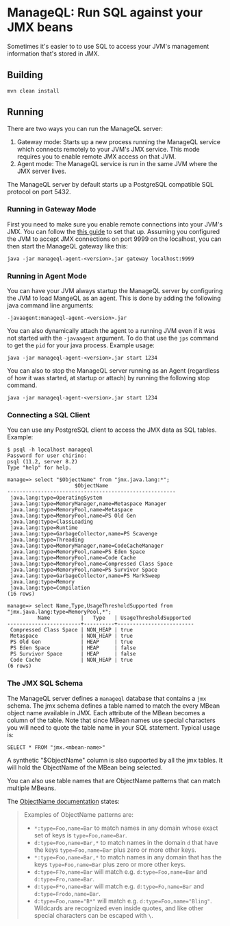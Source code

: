 # ManageQL: Run SQL against your JMX beans

Sometimes it's easier to to use SQL to access your JVM's management information that's stored in JMX.

## Building

    mvn clean install

## Running

There are two ways you can run the ManageQL server:

  1. Gateway mode: Starts up a new process running the ManageQL service which connects remotely to your
     JVM's JMX service.  This mode requires you to enable remote JMX access on that JVM.
  2. Agent mode: The ManageQL service is run in the same JVM where the JMX server lives.

The ManageQL server by default starts up a PostgreSQL compatible SQL protocol on port 5432.

### Running in Gateway Mode

First you need to make sure you enable remote connections into your JVM's JMX.  You can follow the
[this guide](https://docs.oracle.com/javase/tutorial/jmx/remote/jconsole.html) to set that up.
Assuming you configured the JVM to accept JMX connections on port 9999 on the localhost, you can then start the
ManageQL gateway like this:

    java -jar manageql-agent-<version>.jar gateway localhost:9999

### Running in Agent Mode

You can have your JVM always startup the ManageQL server by configuring the JVM to load MangeQL as an agent.
This is done by adding the following java command line arguments:

    -javaagent:manageql-agent-<version>.jar

You can also dynamically attach the agent to a running JVM even if it was not started with the `-javaagent` argument.
To do that use the `jps` command to get the `pid` for your java process.  Example usage:

    java -jar manageql-agent-<version>.jar start 1234

You can also to stop the ManageQL server running as an Agent (regardless of how it was started, at startup or attach)
by running the following stop command.

    java -jar manageql-agent-<version>.jar start 1234

### Connecting a SQL Client

You can use any PostgreSQL client to access the JMX data as SQL tables.  Example:

    $ psql -h localhost manageql
    Password for user chirino: 
    psql (11.2, server 8.2)
    Type "help" for help.
    
    manage=> select "$ObjectName" from "jmx.java.lang:*";
                          $ObjectName
    -------------------------------------------------------
     java.lang:type=OperatingSystem
     java.lang:type=MemoryManager,name=Metaspace Manager
     java.lang:type=MemoryPool,name=Metaspace
     java.lang:type=MemoryPool,name=PS Old Gen
     java.lang:type=ClassLoading
     java.lang:type=Runtime
     java.lang:type=GarbageCollector,name=PS Scavenge
     java.lang:type=Threading
     java.lang:type=MemoryManager,name=CodeCacheManager
     java.lang:type=MemoryPool,name=PS Eden Space
     java.lang:type=MemoryPool,name=Code Cache
     java.lang:type=MemoryPool,name=Compressed Class Space
     java.lang:type=MemoryPool,name=PS Survivor Space
     java.lang:type=GarbageCollector,name=PS MarkSweep
     java.lang:type=Memory
     java.lang:type=Compilation
    (16 rows)

    manage=> select Name,Type,UsageThresholdSupported from "jmx.java.lang:type=MemoryPool,*";
              Name          |   Type   | UsageThresholdSupported
    ------------------------+----------+-------------------------
     Compressed Class Space | NON_HEAP | true
     Metaspace              | NON_HEAP | true
     PS Old Gen             | HEAP     | true
     PS Eden Space          | HEAP     | false
     PS Survivor Space      | HEAP     | false
     Code Cache             | NON_HEAP | true
    (6 rows)

### The JMX SQL Schema

The ManageQL server defines a `manageql` database that contains a `jmx` schema.  The jmx schema
defines a table named to match the every MBean object name available in JMX.  Each attribute of
the MBean becomes a column of the table.  Note that since MBean names use special characters
you will need to quote the table name in your SQL statement.  Typical usage is:

    SELECT * FROM "jmx.<mbean-name>"

A synthetic "$ObjectName" column is also supported by all the jmx tables.  It will hold the
ObjectName of the MBean being selected.

You can also use table names that are ObjectName patterns that can match multiple MBeans.

The [ObjectName documentation](https://docs.oracle.com/javase/7/docs/api/javax/management/ObjectName.html) states:

> Examples of ObjectName patterns are:
> <ul>
> <li><code>*:type=Foo,name=Bar</code> to match names in any domain whose
>     exact set of keys is <code>type=Foo,name=Bar</code>.</li>
> <li><code>d:type=Foo,name=Bar,*</code> to match names in the domain
>     <code>d</code> that have the keys <code>type=Foo,name=Bar</code> plus
>     zero or more other keys.</li>
> <li><code>*:type=Foo,name=Bar,*</code> to match names in any domain
>     that has the keys <code>type=Foo,name=Bar</code> plus zero or
>     more other keys.</li>
> <li><code>d:type=F?o,name=Bar</code> will match e.g.
>     <code>d:type=Foo,name=Bar</code> and <code>d:type=Fro,name=Bar</code>.</li>
> <li><code>d:type=F*o,name=Bar</code> will match e.g.
>     <code>d:type=Fo,name=Bar</code> and <code>d:type=Frodo,name=Bar</code>.</li>
> <li><code>d:type=Foo,name="B*"</code> will match e.g.
>     <code>d:type=Foo,name="Bling"</code>. Wildcards are recognized even
>     inside quotes, and like other special characters can be escaped
>     with <code>\</code>.</li>
> </ul>
